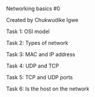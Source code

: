  Networking basics #0

Created by Chukwudike Igwe

Task 1: OSI model

Task 2: Types of network

Task 3: MAC and IP address

Task 4: UDP and TCP

Task 5: TCP and UDP ports

Task 6: Is the host on the network
